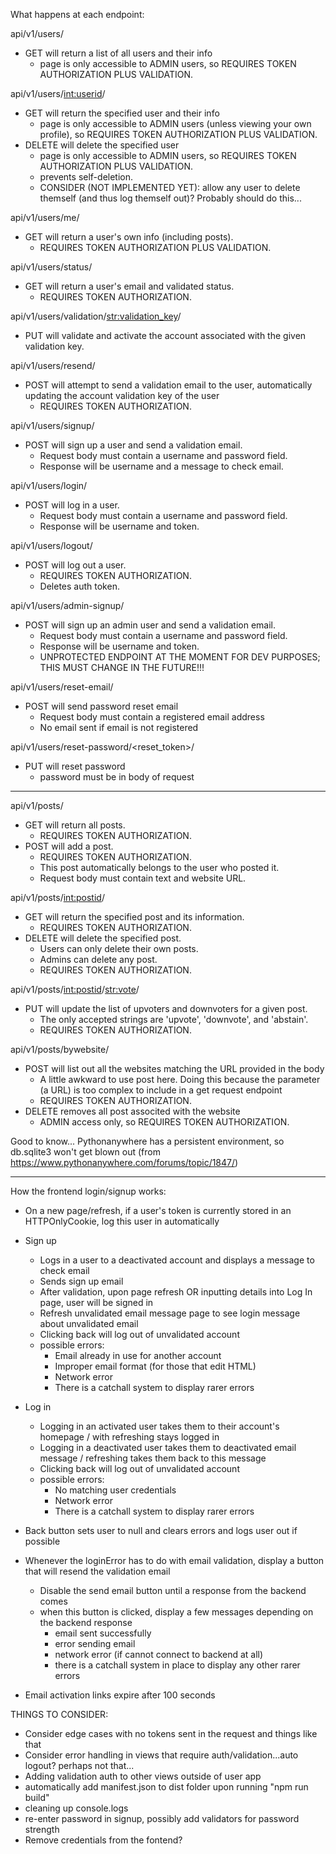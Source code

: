 What happens at each endpoint:

api/v1/users/
- GET will return a list of all users and their info 
    - page is only accessible to ADMIN users, so REQUIRES TOKEN AUTHORIZATION PLUS VALIDATION.

api/v1/users/<int:userid>/
- GET will return the specified user and their info 
    - page is only accessible to ADMIN users (unless viewing your own profile), so REQUIRES TOKEN AUTHORIZATION PLUS VALIDATION.
- DELETE will delete the specified user 
    - page is only accessible to ADMIN users, so REQUIRES TOKEN AUTHORIZATION PLUS VALIDATION.
    - prevents self-deletion.
    - CONSIDER (NOT IMPLEMENTED YET): allow any user to delete themself (and thus log themself out)? Probably should do this...

api/v1/users/me/
- GET will return a user's own info (including posts).
    - REQUIRES TOKEN AUTHORIZATION PLUS VALIDATION. 

api/v1/users/status/
- GET will return a user's email and validated status.
    - REQUIRES TOKEN AUTHORIZATION.

api/v1/users/validation/<str:validation_key>/
- PUT will validate and activate the account associated with the given validation key.

api/v1/users/resend/
- POST will attempt to send a validation email to the user, automatically updating the account validation key of the user
    - REQUIRES TOKEN AUTHORIZATION.

api/v1/users/signup/
- POST will sign up a user and send a validation email. 
    - Request body must contain a username and password field. 
    - Response will be username and a message to check email.

api/v1/users/login/
- POST will log in a user. 
    - Request body must contain a username and password field. 
    - Response will be username and token.

api/v1/users/logout/
- POST will log out a user. 
    - REQUIRES TOKEN AUTHORIZATION. 
    - Deletes auth token.

api/v1/users/admin-signup/
- POST will sign up an admin user and send a validation email. 
    - Request body must contain a username and password field. 
    - Response will be username and token.
    - UNPROTECTED ENDPOINT AT THE MOMENT FOR DEV PURPOSES; THIS MUST CHANGE IN THE FUTURE!!!

api/v1/users/reset-email/
- POST will send password reset email
    - Request body must contain a registered email address
    - No email sent if email is not registered

api/v1/users/reset-password/<reset_token>/
- PUT will reset password
    - password must be in body of request

-----------------------------------------------------------------------

api/v1/posts/
- GET will return all posts.
    - REQUIRES TOKEN AUTHORIZATION.
- POST will add a post.
    - REQUIRES TOKEN AUTHORIZATION.
    - This post automatically belongs to the user who posted it.
    - Request body must contain text and website URL.

api/v1/posts/<int:postid>/
- GET will return the specified post and its information.
    - REQUIRES TOKEN AUTHORIZATION.
- DELETE will delete the specified post.
    - Users can only delete their own posts.
    - Admins can delete any post.
    - REQUIRES TOKEN AUTHORIZATION.

api/v1/posts/<int:postid>/<str:vote>/
- PUT will update the list of upvoters and downvoters for a given post.
    - The only accepted strings are 'upvote', 'downvote', and 'abstain'.
    - REQUIRES TOKEN AUTHORIZATION.

api/v1/posts/bywebsite/
- POST will list out all the websites matching the URL provided in the body
    - A little awkward to use post here. Doing this because the parameter (a URL) is too complex to include in a get request endpoint
    - REQUIRES TOKEN AUTHORIZATION.
- DELETE removes all post associted with the website
    - ADMIN access only, so REQUIRES TOKEN AUTHORIZATION.



Good to know...
Pythonanywhere has a persistent environment, so db.sqlite3 won't get blown out
(from https://www.pythonanywhere.com/forums/topic/1847/)


------------------------------------------------------------------------------

How the frontend login/signup works:
- On a new page/refresh, if a user's token is currently stored in an HTTPOnlyCookie, log this user in automatically
- Sign up 
    - Logs in a user to a deactivated account and displays a message to check email
    - Sends sign up email
    - After validation, upon page refresh OR inputting details into Log In page, user will be signed in
    - Refresh unvalidated email message page to see login message about unvalidated email
    - Clicking back will log out of unvalidated account
    - possible errors:
        - Email already in use for another account
        - Improper email format (for those that edit HTML)
        - Network error
        - There is a catchall system to display rarer errors
- Log in
    - Logging in an activated user takes them to their account's homepage / with refreshing stays logged in
    - Logging in a deactivated user takes them to deactivated email message / refreshing takes them back to this message
    - Clicking back will log out of unvalidated account
    - possible errors:
        - No matching user credentials
        - Network error
        - There is a catchall system to display rarer errors 
- Back button sets user to null and clears errors and logs user out if possible

- Whenever the loginError has to do with email validation, display a button that will resend the validation email
    - Disable the send email button until a response from the backend comes
    - when this button is clicked, display a few messages depending on the backend response
        - email sent successfully
        - error sending email
        - network error (if cannot connect to backend at all)
        - there is a catchall system in place to display any other rarer errors
- Email activation links expire after 100 seconds


THINGS TO CONSIDER:
- Consider edge cases with no tokens sent in the request and things like that
- Consider error handling in views that require auth/validation...auto logout? perhaps not that...
- Adding validation auth to other views outside of user app
- automatically add manifest.json to dist folder upon running "npm run build"
- cleaning up console.logs
- re-enter password in signup, possibly add validators for password strength
- Remove credentials from the fontend?